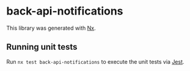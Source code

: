 # back-api-notifications

This library was generated with [Nx](https://nx.dev).

## Running unit tests

Run `nx test back-api-notifications` to execute the unit tests via [Jest](https://jestjs.io).

